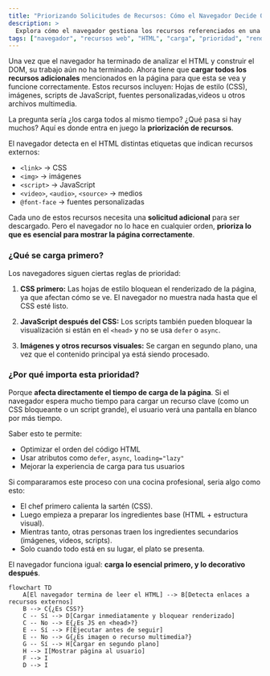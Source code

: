 ```yaml
---
title: "Priorizando Solicitudes de Recursos: Cómo el Navegador Decide Qué Cargar Primero"
description: >
  Explora cómo el navegador gestiona los recursos referenciados en una página HTML (como hojas de estilo, imágenes y scripts). Aprende qué se carga primero, qué puede bloquear el renderizado y cómo se optimiza la entrega de contenido visual.
tags: ["navegador", "recursos web", "HTML", "carga", "prioridad", "rendimiento web"]
---
```


Una vez que el navegador ha terminado de analizar el HTML y construir el DOM, su trabajo aún no ha terminado. Ahora tiene que **cargar todos los recursos adicionales** mencionados en la página para que esta se vea y funcione correctamente. Estos recursos incluyen: Hojas de estilo (CSS), imágenes, scripts de JavaScript, fuentes personalizadas,videos u otros archivos multimedia.

La pregunta sería ¿los carga todos al mismo tiempo? ¿Qué pasa si hay muchos? Aquí es donde entra en juego la **priorización de recursos**.


El navegador detecta en el HTML distintas etiquetas que indican recursos externos:

- `<link>` → CSS
- `<img>` → imágenes
- `<script>` → JavaScript
- `<video>`, `<audio>`, `<source>` → medios
- `@font-face` → fuentes personalizadas

Cada uno de estos recursos necesita una **solicitud adicional** para ser descargado. Pero el navegador no lo hace en cualquier orden, **prioriza lo que es esencial para mostrar la página correctamente**.


### ¿Qué se carga primero?

Los navegadores siguen ciertas reglas de prioridad:

1. **CSS primero:** Las hojas de estilo bloquean el renderizado de la página, ya que afectan cómo se ve. El navegador no muestra nada hasta que el CSS esté listo.

2. **JavaScript después del CSS:** Los scripts también pueden bloquear la visualización si están en el `<head>` y no se usa `defer` o `async`.

3. **Imágenes y otros recursos visuales:** Se cargan en segundo plano, una vez que el contenido principal ya está siendo procesado.


### ¿Por qué importa esta prioridad?

Porque **afecta directamente el tiempo de carga de la página**. Si el navegador espera mucho tiempo para cargar un recurso clave (como un CSS bloqueante o un script grande), el usuario verá una pantalla en blanco por más tiempo.

Saber esto te permite:

- Optimizar el orden del código HTML
- Usar atributos como `defer`, `async`, `loading="lazy"`
- Mejorar la experiencia de carga para tus usuarios


Si compararamos este proceso con una cocina profesional, seria algo como esto:

- El chef primero calienta la sartén (CSS).
- Luego empieza a preparar los ingredientes base (HTML + estructura visual).
- Mientras tanto, otras personas traen los ingredientes secundarios (imágenes, videos, scripts).
- Solo cuando todo está en su lugar, el plato se presenta.

El navegador funciona igual: **carga lo esencial primero, y lo decorativo después**.



```mermaid
flowchart TD
    A[El navegador termina de leer el HTML] --> B[Detecta enlaces a recursos externos]
    B --> C{¿Es CSS?}
    C -- Sí --> D[Cargar inmediatamente y bloquear renderizado]
    C -- No --> E{¿Es JS en <head>?}
    E -- Sí --> F[Ejecutar antes de seguir]
    E -- No --> G{¿Es imagen o recurso multimedia?}
    G -- Sí --> H[Cargar en segundo plano]
    H --> I[Mostrar página al usuario]
    F --> I
    D --> I
```